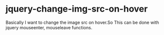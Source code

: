 # jquery-change-img-src-on-hover
Basically I want to change the image src on hover.So This can be done with jquery mouseenter, mouseleave functions.

